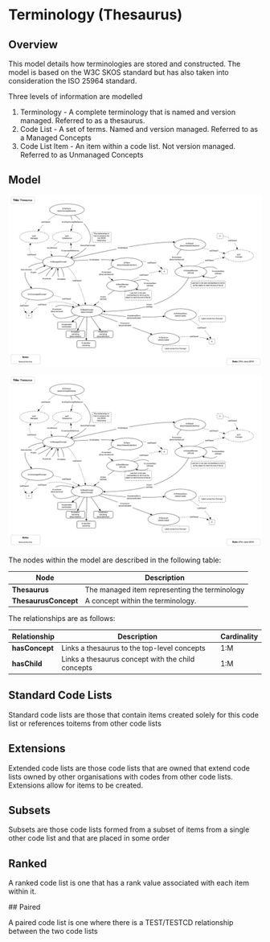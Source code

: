 # Terminology (Thesaurus)

## Overview

This model details how terminologies are stored and constructed. The model is based on the W3C SKOS standard but has also taken into consideration the ISO 25964 standard.

Three levels of information are modelled

1. Terminology - A complete terminology that is named and version managed. Referred to as a thesaurus.
1. Code List - A set of terms. Named and version managed. Referred to as a Managed Concepts
1. Code List Item - An item within a code list. Not version managed. Referred to as Unmanaged Concepts

## Model

![](diagrams/thesaurus.png)

<img src="diagrams/thesaurus.png" alt="Thesaurus Model"/>

The nodes within the model are described in the following table:

| **Node** | **Description** |
| --- | --- |
| **Thesaurus** | The managed item representing the terminology |
| **ThesaurusConcept** | A concept within the terminology. |

The relationships are as follows:

| **Relationship** | **Description** | **Cardinality** |
| --- | --- | --- |
| **hasConcept** | Links a thesaurus to the top-level concepts | 1:M |
| **hasChild** | Links a thesaurus concept with the child concepts | 1:M |

## Standard Code Lists

Standard code lists are those that contain items created solely for this code list or references toitems from other code lists

## Extensions

Extended code lists are those code lists that are owned that extend code lists owned by other organisations with codes from other code lists. Extensions allow for items to be created.

## Subsets

Subsets are those code lists formed from a subset of items from a single other code list and that are placed in some order

## Ranked

A ranked code list is one that has a rank value associated with each item within it.

## Paired

A paired code list is one where there is a TEST/TESTCD relationship between the two code lists
